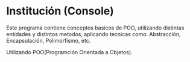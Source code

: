 # Institución (Console)

Este programa contiene conceptos basicos de POO, utilizando distintas entidades y distintos metodos, aplicando tecnicas como: Abstracción, Encapsulación, Polimorfismo, etc.

Utilizando POO(Programción Orientada a Objetos).
